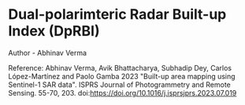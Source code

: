 # Dual-polarimteric Radar Built-up Index (DpRBI)
Author - Abhinav Verma

Reference: Abhinav Verma, Avik Bhattacharya, Subhadip Dey, Carlos López-Martínez and Paolo Gamba 2023 "Built-up area mapping using Sentinel-1 SAR data". ISPRS Journal of Photogrammetry and Remote Sensing. 55-70, 203. doi:https://doi.org/10.1016/j.isprsjprs.2023.07.019
